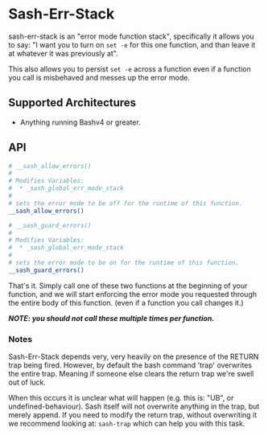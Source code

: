 # Sash-Err-Stack #

sash-err-stack is an "error mode function stack", specifically it allows you to
say: "I want you to turn on `set -e` for this one function, and than leave it
at whatever it was previously at".

This also allows you to persist `set -e` across a function even if a function
you call is misbehaved and messes up the error mode.

## Supported Architectures ##

* Anything running Bashv4 or greater.

## API ##

```bash
# __sash_allow_errors()
#
# Modifies Variables:
#  * _sash_global_err_mode_stack
#
# sets the error mode to be off for the runtime of this function.
__sash_allow_errors()

# __sash_guard_errors()
#
# Modifies Variables:
#  * _sash_global_err_mode_stack
#
# sets the error mode to be on for the runtime of this function.
__sash_guard_errors()
```

That's it. Simply call one of these two functions at the beginning of your function,
and we will start enforcing the error mode you requested through the entire body
of this function. (even if a function you call changes it.)

***NOTE: you should not call these multiple times per function.***

### Notes ###

Sash-Err-Stack depends very, very heavily on the presence of the RETURN trap being
fired. However, by default the bash command 'trap' overwrites the entire trap.
Meaning if someone else clears the return trap we're swell out of luck.

When this occurs it is unclear what will happen (e.g. this is: "UB", or
undefined-behaviour). Sash itself will not overwrite anything in the trap,
but merely append. If you need to modify the return trap, without overwriting
it we recommend looking at: `sash-trap` which can help you with this task.
